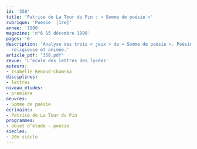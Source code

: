 ```yaml
---
id: '358'
title: 'Patrice de La Tour du Pin : « Somme de poésie »'
rubrique: 'Poésie  [1re]'
annee: '1990'
magazine: 'n°6 15 décembre 1990'
pages: '6'
description: 'Analyse des trois « jeux » de « Somme de poésie ». Poésie narrative,
  religieuse et animée.'
article_pdf: '358.pdf'
revue: 'L’école des lettres des lycées'
auteurs:
- Isabelle Renaud-Chamska
disciplines:
- lettres
niveau_etudes:
- première
oeuvres:
- Somme de poésie
ecrivains:
- Patrice de La Tour du Pin
programmes:
- objet d’étude - poésie
siecles:
- 20e siècle
---
```

